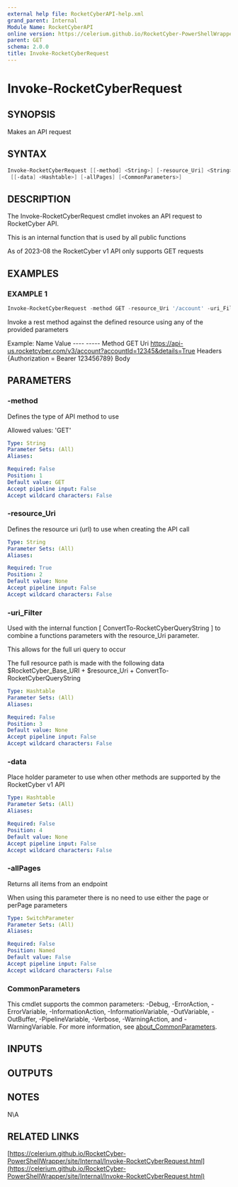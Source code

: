 ```yaml
---
external help file: RocketCyberAPI-help.xml
grand_parent: Internal
Module Name: RocketCyberAPI
online version: https://celerium.github.io/RocketCyber-PowerShellWrapper/site/Internal/Invoke-RocketCyberRequest.html
parent: GET
schema: 2.0.0
title: Invoke-RocketCyberRequest
---
```


# Invoke-RocketCyberRequest

## SYNOPSIS
Makes an API request

## SYNTAX

```powershell
Invoke-RocketCyberRequest [[-method] <String>] [-resource_Uri] <String> [[-uri_Filter] <Hashtable>]
 [[-data] <Hashtable>] [-allPages] [<CommonParameters>]
```

## DESCRIPTION
The Invoke-RocketCyberRequest cmdlet invokes an API request to RocketCyber API.

This is an internal function that is used by all public functions

As of 2023-08 the RocketCyber v1 API only supports GET requests

## EXAMPLES

### EXAMPLE 1
```powershell
Invoke-RocketCyberRequest -method GET -resource_Uri '/account' -uri_Filter $uri_Filter
```

Invoke a rest method against the defined resource using any of the provided parameters

Example:
    Name                           Value
    ----                           -----
    Method                         GET
    Uri                            https://api-us.rocketcyber.com/v3/account?accountId=12345&details=True
    Headers                        {Authorization = Bearer 123456789}
    Body

## PARAMETERS

### -method
Defines the type of API method to use

Allowed values:
'GET'

```yaml
Type: String
Parameter Sets: (All)
Aliases:

Required: False
Position: 1
Default value: GET
Accept pipeline input: False
Accept wildcard characters: False
```

### -resource_Uri
Defines the resource uri (url) to use when creating the API call

```yaml
Type: String
Parameter Sets: (All)
Aliases:

Required: True
Position: 2
Default value: None
Accept pipeline input: False
Accept wildcard characters: False
```

### -uri_Filter
Used with the internal function \[ ConvertTo-RocketCyberQueryString \] to combine
a functions parameters with the resource_Uri parameter.

This allows for the full uri query to occur

The full resource path is made with the following data
$RocketCyber_Base_URI + $resource_Uri + ConvertTo-RocketCyberQueryString

```yaml
Type: Hashtable
Parameter Sets: (All)
Aliases:

Required: False
Position: 3
Default value: None
Accept pipeline input: False
Accept wildcard characters: False
```

### -data
Place holder parameter to use when other methods are supported
by the RocketCyber v1 API

```yaml
Type: Hashtable
Parameter Sets: (All)
Aliases:

Required: False
Position: 4
Default value: None
Accept pipeline input: False
Accept wildcard characters: False
```

### -allPages
Returns all items from an endpoint

When using this parameter there is no need to use either the page or perPage
parameters

```yaml
Type: SwitchParameter
Parameter Sets: (All)
Aliases:

Required: False
Position: Named
Default value: False
Accept pipeline input: False
Accept wildcard characters: False
```

### CommonParameters
This cmdlet supports the common parameters: -Debug, -ErrorAction, -ErrorVariable, -InformationAction, -InformationVariable, -OutVariable, -OutBuffer, -PipelineVariable, -Verbose, -WarningAction, and -WarningVariable. For more information, see [about_CommonParameters](http://go.microsoft.com/fwlink/?LinkID=113216).

## INPUTS

## OUTPUTS

## NOTES
N\A

## RELATED LINKS

[https://celerium.github.io/RocketCyber-PowerShellWrapper/site/Internal/Invoke-RocketCyberRequest.html](https://celerium.github.io/RocketCyber-PowerShellWrapper/site/Internal/Invoke-RocketCyberRequest.html)

